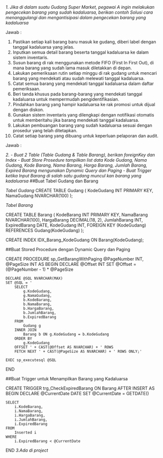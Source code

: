 *1. Jika di dalam suatu Gudang Super Market, pegawai A ingin melakukan pengecekan barang yang 
sudah kadaluarsa, berikan contoh Solusi cara menanggulangi dan mengantisipasi dalam pengecekan 
barang yang kadaluarsa*

Jawab :
1. Pastikan setiap kali barang baru masuk ke gudang, diberi label dengan tanggal kadaluarsa yang jelas.
2. Inputkan semua detail barang beserta tanggal kadaluarsa ke dalam sistem inventaris.
3. Susun barang di rak menggunakan metode FIFO (First In First Out), di mana barang yang sudah lama masuk diletakkan di depan.
4. Lakukan pemeriksaan rutin setiap minggu di rak gudang untuk mencari barang yang mendekati atau sudah melewati tanggal kadaluarsa.
5. Catat semua barang yang mendekati tanggal kadaluarsa dalam daftar pemeriksaan.
6. Beri tanda khusus pada barang-barang yang mendekati tanggal kadaluarsa untuk mempermudah pengidentifikasian.
7. Pindahkan barang yang hampir kadaluarsa ke rak promosi untuk dijual dengan diskon.
8. Gunakan sistem inventaris yang dilengkapi dengan notifikasi otomatis untuk memberitahu jika barang mendekati tanggal kadaluarsa.
9. Lakukan pembuangan barang yang sudah kadaluarsa sesuai dengan prosedur yang telah ditetapkan.
10. Catat setiap barang yang dibuang untuk keperluan pelaporan dan audit.

Jawab :

*2. - Buat 2 Table (Table Gudang & Table Barang), berikan foreignKey dan Index  - Buat Store Prosedure tampilkan list data Kode Gudang, Nama Gudang, Kode Barang, Nama Barang, 
Harga Barang, Jumlah Barang, Expired Barang mengunakan Dynamic Query dan Paging - Buat Trigger ketika Input Barang di salah satu gudang muncul kan barang yang kadaluarsa*
##Buat Tabel Gudang dan Barang


 *Tabel Gudang*
CREATE TABLE Gudang (
    KodeGudang INT PRIMARY KEY,
    NamaGudang NVARCHAR(100)
);

*Tabel Barang*

CREATE TABLE Barang (
    KodeBarang INT PRIMARY KEY,
    NamaBarang NVARCHAR(100),
    HargaBarang DECIMAL(18, 2),
    JumlahBarang INT,
    ExpiredBarang DATE,
    KodeGudang INT,
    FOREIGN KEY (KodeGudang) REFERENCES Gudang(KodeGudang)
);


CREATE INDEX IDX_Barang_KodeGudang ON Barang(KodeGudang);

##Buat Stored Procedure dengan Dynamic Query dan Paging


CREATE PROCEDURE sp_GetBarangWithPaging
    @PageNumber INT,
    @PageSize INT
AS
BEGIN
    DECLARE @Offset INT
    SET @Offset = (@PageNumber - 1) * @PageSize

    DECLARE @SQL NVARCHAR(MAX)
    SET @SQL = '
        SELECT 
            g.KodeGudang,
            g.NamaGudang,
            b.KodeBarang,
            b.NamaBarang,
            b.HargaBarang,
            b.JumlahBarang,
            b.ExpiredBarang
        FROM 
            Gudang g
        INNER JOIN 
            Barang b ON g.KodeGudang = b.KodeGudang
        ORDER BY 
            g.KodeGudang
        OFFSET ' + CAST(@Offset AS NVARCHAR) + ' ROWS
        FETCH NEXT ' + CAST(@PageSize AS NVARCHAR) + ' ROWS ONLY;'
    
    EXEC sp_executesql @SQL
END


##Buat Trigger untuk Menampilkan Barang yang Kadaluarsa


CREATE TRIGGER trg_CheckExpiredBarang
ON Barang
AFTER INSERT
AS
BEGIN
    DECLARE @CurrentDate DATE
    SET @CurrentDate = GETDATE()

    SELECT 
        i.KodeBarang,
        i.NamaBarang,
        i.HargaBarang,
        i.JumlahBarang,
        i.ExpiredBarang
    FROM 
        Inserted i
    WHERE 
        i.ExpiredBarang < @CurrentDate
END
*3.Ada di project*
